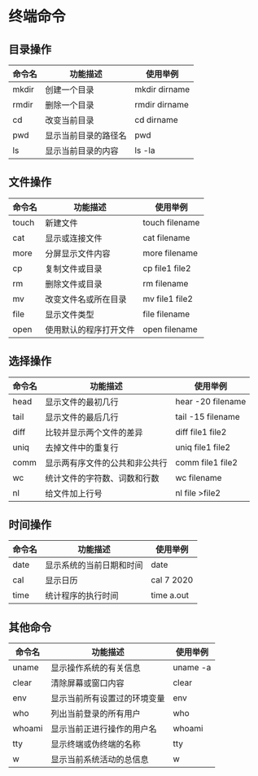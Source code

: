# 终端命令
## 目录操作
| 命令名 | 功能描述 | 使用举例 |
| - | - | - |
| mkdir | 创建一个目录 | mkdir dirname |
| rmdir | 删除一个目录 | rmdir dirname |
| cd | 改变当前目录 | cd dirname |
| pwd | 显示当前目录的路径名 | pwd |
| ls | 显示当前目录的内容 | ls -la |
## 文件操作
| 命令名 | 功能描述 | 使用举例 |
| - | - | - |
| touch | 新建文件 | touch filename |
| cat | 显示或连接文件 | cat filename |
| more | 分屏显示文件内容 | more filename |
| cp | 复制文件或目录 | cp file1 file2 |
| rm | 删除文件或目录 | rm filename |
| mv | 改变文件名或所在目录 | mv file1 file2 |
| file | 显示文件类型 | file filename |
| open | 使用默认的程序打开文件 | open filename |
## 选择操作
| 命令名 | 功能描述 | 使用举例 |
| - | - | - |
| head | 显示文件的最初几行 | hear -20 filename |
| tail | 显示文件的最后几行 | tail -15 filename |
| diff | 比较并显示两个文件的差异 | diff file1 file2 |
| uniq | 去掉文件中的重复行 | uniq file1 file2 |
| comm | 显示两有序文件的公共和非公共行 | comm file1 file2 |
| wc | 统计文件的字符数、词数和行数 | wc filename |
| nl | 给文件加上行号 | nl file >file2 |
## 时间操作
| 命令名 | 功能描述 | 使用举例 |
| - | - | - |
| date | 显示系统的当前日期和时间 | date |
| cal | 显示日历 | cal 7 2020 |
| time | 统计程序的执行时间 | time a.out |
## 其他命令
| 命令名 | 功能描述 | 使用举例 |
| - | - | - |
| uname | 显示操作系统的有关信息 | uname -a |
| clear | 清除屏幕或窗口内容 | clear |
| env | 显示当前所有设置过的环境变量 | env |
| who | 列出当前登录的所有用户 | who |
| whoami | 显示当前正进行操作的用户名 | whoami |
| tty | 显示终端或伪终端的名称 | tty |
| w | 显示当前系统活动的总信息 | w |
